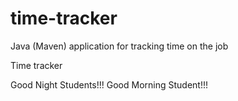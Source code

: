 # time-tracker
Java (Maven) application for tracking time on the job

Time tracker

Good Night Students!!!
Good Morning Student!!!
